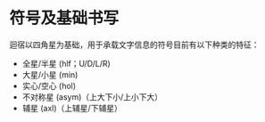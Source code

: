 # 符号及基础书写

迴宿以四角星为基础，用于承载文字信息的符号目前有以下种类的特征：
- 全星/半星 (hlf；U/D/L/R)
- 大星/小星 (min)
- 实心/空心 (hol)
- 不对称星 (asym)（上大下小/上小下大） 
- 辅星 (axl)（上辅星/下辅星） 

